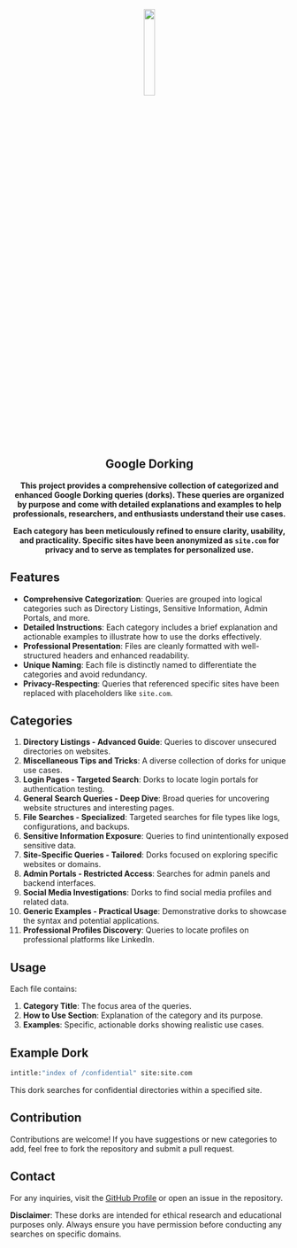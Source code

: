 <div align="center">


<img src="https://github.com/user-attachments/assets/7ed4df97-0ba1-489b-8e23-fa0313dce6ad" width="20%">

## Google Dorking
**This project provides a comprehensive collection of categorized and enhanced Google Dorking queries (dorks). These queries are organized by purpose and come with detailed explanations and examples to help professionals, researchers, and enthusiasts understand their use cases.**

**Each category has been meticulously refined to ensure clarity, usability, and practicality. Specific sites have been anonymized as `site.com` for privacy and to serve as templates for personalized use.**

</div>

## Features
- **Comprehensive Categorization**: Queries are grouped into logical categories such as Directory Listings, Sensitive Information, Admin Portals, and more.
- **Detailed Instructions**: Each category includes a brief explanation and actionable examples to illustrate how to use the dorks effectively.
- **Professional Presentation**: Files are cleanly formatted with well-structured headers and enhanced readability.
- **Unique Naming**: Each file is distinctly named to differentiate the categories and avoid redundancy.
- **Privacy-Respecting**: Queries that referenced specific sites have been replaced with placeholders like `site.com`.

## Categories
1. **Directory Listings - Advanced Guide**: Queries to discover unsecured directories on websites.
2. **Miscellaneous Tips and Tricks**: A diverse collection of dorks for unique use cases.
3. **Login Pages - Targeted Search**: Dorks to locate login portals for authentication testing.
4. **General Search Queries - Deep Dive**: Broad queries for uncovering website structures and interesting pages.
5. **File Searches - Specialized**: Targeted searches for file types like logs, configurations, and backups.
6. **Sensitive Information Exposure**: Queries to find unintentionally exposed sensitive data.
7. **Site-Specific Queries - Tailored**: Dorks focused on exploring specific websites or domains.
8. **Admin Portals - Restricted Access**: Searches for admin panels and backend interfaces.
9. **Social Media Investigations**: Dorks to find social media profiles and related data.
10. **Generic Examples - Practical Usage**: Demonstrative dorks to showcase the syntax and potential applications.
11. **Professional Profiles Discovery**: Queries to locate profiles on professional platforms like LinkedIn.

## Usage
Each file contains:
1. **Category Title**: The focus area of the queries.
2. **How to Use Section**: Explanation of the category and its purpose.
3. **Examples**: Specific, actionable dorks showing realistic use cases.

## Example Dork
```bash
intitle:"index of /confidential" site:site.com
```
This dork searches for confidential directories within a specified site.

## Contribution
Contributions are welcome! If you have suggestions or new categories to add, feel free to fork the repository and submit a pull request.

## Contact
For any inquiries, visit the [GitHub Profile](https://github.com/zebbern) or open an issue in the repository.


**Disclaimer**: These dorks are intended for ethical research and educational purposes only. Always ensure you have permission before conducting any searches on specific domains.

